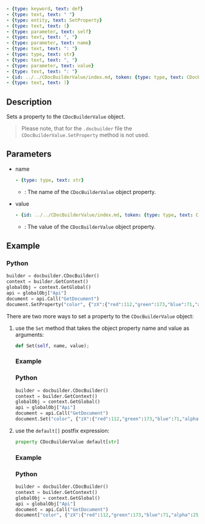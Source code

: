 ```yml signature
- {type: keyword, text: def}
- {type: text, text: " "}
- {type: entity, text: SetProperty}
- {type: text, text: (}
- {type: parameter, text: self}
- {type: text, text: ", "}
- {type: parameter, text: name}
- {type: text, text: ": "}
- {type: type, text: str}
- {type: text, text: ", "}
- {type: parameter, text: value}
- {type: text, text: ": "}
- {id: ../../CDocBuilderValue/index.md, token: {type: type, text: CDocBuilderValue}}
- {type: text, text: )}
```

## Description

Sets a property to the `CDocBuilderValue` object.

> Please note, that for the `.docbuilder` file the `CDocBuilderValue.SetProperty` method is not used.

## Parameters

<parameters>

- name

  ```yml signature.variant="inline"
  - {type: type, text: str}
  ```

  - : The name of the `CDocBuilderValue` object property.

- value

  ```yml signature.variant="inline"
  - {id: ../../CDocBuilderValue/index.md, token: {type: type, text: CDocBuilderValue}}
  ```

  - : The value of the `CDocBuilderValue` object property.

</parameters>

## Example

### Python

``` py
builder = docbuilder.CDocBuilder()
context = builder.GetContext()
globalObj = context.GetGlobal()
api = globalObj["Api"]
document = api.Call("GetDocument")
document.SetProperty("color", {"zX":{"red":112,"green":173,"blue":71,"alpha":255},"type":"srgb","Zvf":null,"type":"uniColor"})
```

There are two more ways to set a property to the `CDocBuilderValue` object:

1. use the `Set` method that takes the object property name and value as arguments:

   ``` py
   def Set(self, name, value);
   ```

   ### Example

   ### Python

   ``` py
   builder = docbuilder.CDocBuilder()
   context = builder.GetContext()
   globalObj = context.GetGlobal()
   api = globalObj["Api"]
   document = api.Call("GetDocument")
   document.Set("color", {"zX":{"red":112,"green":173,"blue":71,"alpha":255},"type":"srgb","Zvf":null,"type":"uniColor"})
   ```

2. use the `default[]` postfix expression:

   ``` py
   property CDocBuilderValue default[str]
   ```

   ### Example

   ### Python

   ``` py
   builder = docbuilder.CDocBuilder()
   context = builder.GetContext()
   globalObj = context.GetGlobal()
   api = globalObj["Api"]
   document = api.Call("GetDocument")
   document["color", {"zX":{"red":112,"green":173,"blue":71,"alpha":255},"type":"srgb","Zvf":null,"type":"uniColor"}]
   ```
